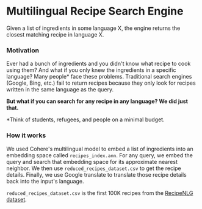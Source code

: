 # Multilingual Recipe Search Engine
Given a list of ingredients in some language X, the engine returns the closest matching recipe in language X. 

### Motivation
Ever had a bunch of ingredients and you didn't know what recipe to cook using them? And what if you only knew the ingredients in a specific language? 
Many people* face these problems. Traditional search engines (Google, Bing, etc.) fail to return recipes because they only look for recipes written in the same language as the query.

**But what if you can search for any recipe in any language? We did just that.**

*Think of students, refugees, and people on a minimal budget.

### How it works
We used Cohere's multilingual model to embed a list of ingredients into an embedding space called `recipes_index.ann`. 
For any query, we embed the query and search that embedding space for its approximate nearest neighbor.
We then use `reduced_recipes_dataset.csv` to get the recipe details.
Finally, we use Google translate to translate those recipe details back into the input's language.

`reduced_recipes_dataset.csv` is the first 100K recipes from the [RecipeNLG dataset](https://github.com/Glorf/recipenlg).
